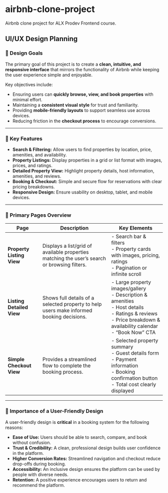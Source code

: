 # airbnb-clone-project
Airbnb clone project for ALX Prodev Frontend course.

## UI/UX Design Planning

### 🎯 Design Goals
The primary goal of this project is to create a **clean, intuitive, and responsive interface** that mirrors the functionality of Airbnb while keeping the user experience simple and enjoyable.  

Key objectives include:
- Ensuring users can **quickly browse, view, and book properties** with minimal effort.  
- Maintaining a **consistent visual style** for trust and familiarity.  
- Providing **mobile-friendly layouts** to support seamless use across devices.  
- Reducing friction in the **checkout process** to encourage conversions.  

---

### 🔑 Key Features
- **Search & Filtering:** Allow users to find properties by location, price, amenities, and availability.  
- **Property Listings:** Display properties in a grid or list format with images, prices, and ratings.  
- **Detailed Property View:** Highlight property details, host information, amenities, and reviews.  
- **Booking & Checkout:** Simple and secure flow for reservations with clear pricing breakdowns.  
- **Responsive Design:** Ensure usability on desktop, tablet, and mobile devices.  

---

### 📄 Primary Pages Overview

| Page | Description | Key Elements |
|------|-------------|--------------|
| **Property Listing View** | Displays a list/grid of available properties matching the user’s search or browsing filters. | - Search bar & filters <br> - Property cards with images, pricing, ratings <br> - Pagination or infinite scroll |
| **Listing Detailed View** | Shows full details of a selected property to help users make informed booking decisions. | - Large property images/gallery <br> - Description & amenities <br> - Host details <br> - Ratings & reviews <br> - Price breakdown & availability calendar <br> - “Book Now” CTA |
| **Simple Checkout View** | Provides a streamlined flow to complete the booking process. | - Selected property summary <br> - Guest details form <br> - Payment information <br> - Booking confirmation button <br> - Total cost clearly displayed |

---

### 🌟 Importance of a User-Friendly Design
A user-friendly design is **critical** in a booking system for the following reasons:  
- **Ease of Use:** Users should be able to search, compare, and book without confusion.  
- **Trust & Credibility:** A clean, professional design builds user confidence in the platform.  
- **Higher Conversion Rates:** Streamlined navigation and checkout reduce drop-offs during booking.  
- **Accessibility:** An inclusive design ensures the platform can be used by people with diverse needs.  
- **Retention:** A positive experience encourages users to return and recommend the platform.  
